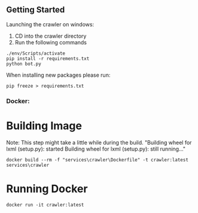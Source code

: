 ## Getting Started

Launching the crawler on windows:
1. CD into the crawler directory
2. Run the following commands

```
./env/Scripts/activate 
pip install -r requirements.txt
python bot.py
```

When installing new packages please run:
```
pip freeze > requirements.txt
```
### Docker:

# Building Image 

Note: This step might take a little while during the build.
"Building wheel for lxml (setup.py): started
Building wheel for lxml (setup.py): still running..."

```
docker build --rm -f "services\crawler\Dockerfile" -t crawler:latest services\crawler
```
# Running Docker
```
docker run -it crawler:latest
```